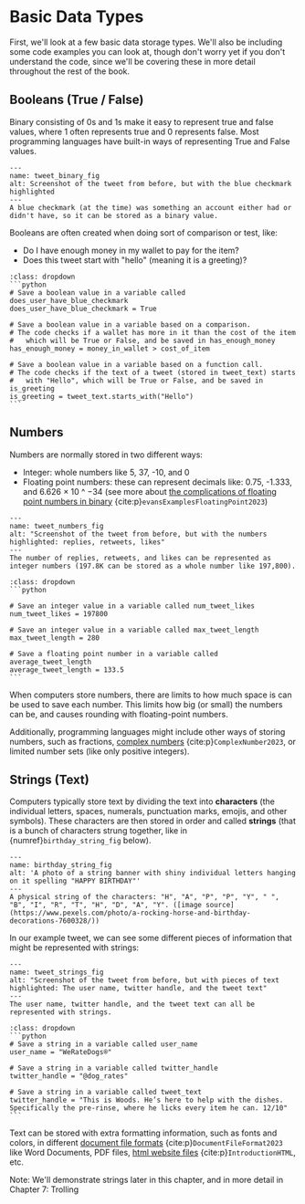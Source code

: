 # Basic Data Types

First, we'll look at a few basic data storage types. We'll also be including some code examples you can look at, though don't worry yet if you don't understand the code, since we'll be covering these in more detail throughout the rest of the book.

## Booleans (True / False)
Binary consisting of 0s and 1s make it easy to represent true and false values, where 1 often represents true and 0 represents false. Most programming languages have built-in ways of representing True and False values.

```{figure} dog_tweet_binary.png
---
name: tweet_binary_fig
alt: Screenshot of the tweet from before, but with the blue checkmark highlighted
---
A blue checkmark (at the time) was something an account either had or didn't have, so it can be stored as a binary value.
```


Booleans are often created when doing sort of comparison or test, like:
- Do I have enough money in my wallet to pay for the item?
- Does this tweet start with "hello" (meaning it is a greeting)?

````{admonition} Click to see example Python code
:class: dropdown
```python
# Save a boolean value in a variable called does_user_have_blue_checkmark
does_user_have_blue_checkmark = True

# Save a boolean value in a variable based on a comparison.
# The code checks if a wallet has more in it than the cost of the item
#   which will be True or False, and be saved in has_enough_money
has_enough_money = money_in_wallet > cost_of_item

# Save a boolean value in a variable based on a function call.
# The code checks if the text of a tweet (stored in tweet_text) starts
#   with "Hello", which will be True or False, and be saved in is_greeting
is_greeting = tweet_text.starts_with("Hello")
```
````

## Numbers
Numbers are normally stored in two different ways:
- Integer: whole numbers like 5, 37, -10, and 0
- Floating point numbers: these can represent decimals like: 0.75, -1.333, and 6.626 × 10 ^ −34 (see more about [the complications of floating point numbers in binary](https://jvns.ca/blog/2023/01/13/examples-of-floating-point-problems/) {cite:p}`evansExamplesFloatingPoint2023`)

```{figure} dog_tweet_with_numbers.png
---
name: tweet_numbers_fig
alt: "Screenshot of the tweet from before, but with the numbers highlighted: replies, retweets, likes"
---
The number of replies, retweets, and likes can be represented as integer numbers (197.8K can be stored as a whole number like 197,800).
```

````{admonition} Click to see example Python code
:class: dropdown
```python

# Save an integer value in a variable called num_tweet_likes
num_tweet_likes = 197800

# Save an integer value in a variable called max_tweet_length
max_tweet_length = 280

# Save a floating point number in a variable called average_tweet_length
average_tweet_length = 133.5
```
````

When computers store numbers, there are limits to how much space is can be used to save each number. This limits how big (or small) the numbers can be, and causes rounding with floating-point numbers.

Additionally, programming languages might include other ways of storing numbers, such as fractions, [complex numbers](https://en.wikipedia.org/wiki/Complex_number) {cite:p}`ComplexNumber2023`, or limited number sets (like only positive integers).



## Strings (Text)
Computers typically store text by dividing the text into __characters__ (the individual letters, spaces, numerals, punctuation marks, emojis, and other symbols). These characters are then stored in order and called __strings__ (that is a bunch of characters strung together, like in {numref}`birthday_string_fig` below).

```{figure} happy_birthday_banner.jpg
---
name: birthday_string_fig
alt: 'A photo of a string banner with shiny individual letters hanging on it spelling "HAPPY BIRTHDAY"'
---
A physical string of the characters: "H", "A", "P", "P", "Y", " ", "B", "I", "R", "T", "H", "D", "A", "Y". ([image source](https://www.pexels.com/photo/a-rocking-horse-and-birthday-decorations-7600328/))
```

In our example tweet, we can see some different pieces of information that might be represented with strings:

```{figure} dog_tweet_with_strings.png
---
name: tweet_strings_fig
alt: "Screenshot of the tweet from before, but with pieces of text highlighted: The user name, twitter handle, and the tweet text"
---
The user name, twitter handle, and the tweet text can all be represented with strings.
```


````{admonition} Click to see example Python code
:class: dropdown
```python
# Save a string in a variable called user_name
user_name = "WeRateDogs®"

# Save a string in a variable called twitter_handle
twitter_handle = "@dog_rates"

# Save a string in a variable called tweet_text
twitter_handle = "This is Woods. He’s here to help with the dishes. Specifically the pre-rinse, where he licks every item he can. 12/10"
```
````

Text can be stored with extra formatting information, such as fonts and colors, in different [document file formats](https://en.wikipedia.org/wiki/Document_file_format) {cite:p}`DocumentFileFormat2023` like Word Documents, PDF files, [html website files](https://www.w3schools.com/html/html_intro.asp) {cite:p}`IntroductionHTML`, etc.

Note: We'll demonstrate strings later in this chapter, and in more detail in Chapter 7: Trolling

